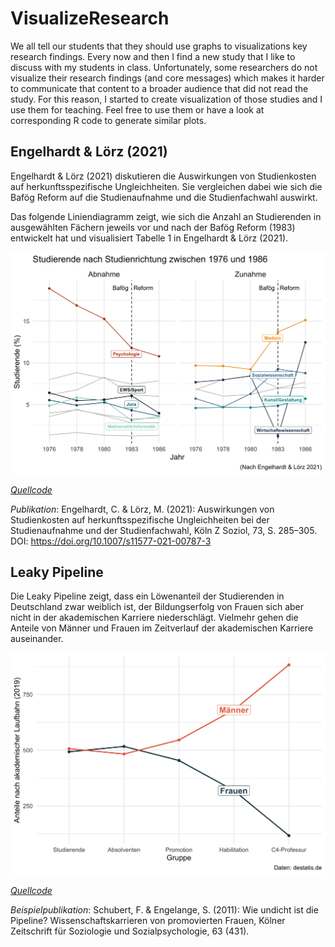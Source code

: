 
<!-- README.md is generated from README.Rmd. Please edit that file -->

# VisualizeResearch

<!-- badges: start -->
<!-- badges: end -->

We all tell our students that they should use graphs to visualizations
key research findings. Every now and then I find a new study that I like
to discuss with my students in class. Unfortunately, some researchers do
not visualize their research findings (and core messages) which makes it
harder to communicate that content to a broader audience that did not
read the study. For this reason, I started to create visualization of
those studies and I use them for teaching. Feel free to use them or have
a look at corresponding R code to generate similar plots.

## Engelhardt & Lörz (2021)

Engelhardt & Lörz (2021) diskutieren die Auswirkungen von Studienkosten
auf herkunftsspezifische Ungleichheiten. Sie vergleichen dabei wie sich
die Bafög Reform auf die Studienaufnahme und die Studienfachwahl
auswirkt.

Das folgende Liniendiagramm zeigt, wie sich die Anzahl an Studierenden
in ausgewählten Fächern jeweils vor und nach der Bafög Reform (1983)
entwickelt hat und visualisiert Tabelle 1 in Engelhardt & Lörz (2021).

![](man/figures/Engelhardt_Loerz_2021.png)

[*Quellcode*](https://github.com/edgar-treischl/VisualizeResearch/blob/master/R/Engelhardt_L%C3%B6rz_2021.R)

*Publikation*: Engelhardt, C. & Lörz, M. (2021): Auswirkungen von
Studienkosten auf herkunftsspezifische Ungleichheiten bei der
Studienaufnahme und der Studienfachwahl, Köln Z Soziol, 73, S. 285–305.
DOI: <https://doi.org/10.1007/s11577-021-00787-3>

## Leaky Pipeline

Die Leaky Pipeline zeigt, dass ein Löwenanteil der Studierenden in
Deutschland zwar weiblich ist, der Bildungserfolg von Frauen sich aber
nicht in der akademischen Karriere niederschlägt. Vielmehr gehen die
Anteile von Männer und Frauen im Zeitverlauf der akademischen Karriere
auseinander.

![The Leaky Pipeline](man/figures/Leaky_Pipeline.png)

[*Quellcode*](https://github.com/edgar-treischl/VisualizeResearch/blob/master/R/Leaky_Pipeline.R)

*Beispielpublikation*: Schubert, F. & Engelange, S. (2011): Wie undicht
ist die Pipeline? Wissenschaftskarrieren von promovierten Frauen, Kölner
Zeitschrift für Soziologie und Sozialpsychologie, 63 (431).
